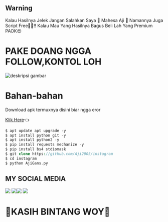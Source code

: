 ## Warning
 Kalau Hasilnya Jelek Jangan Salahkan Saya 👾 Mahesa Aji 👾
Namannya Juga Script Free🤣🤣!!
Kalau Mau Yang Hasilnya Bagus Beli Lah Yang Premium PAOK😍

# PAKE DOANG NGGA FOLLOW,KONTOL LOH

![deskripsi gambar](https://i.ibb.co/qJFkjY2/Screenshot-2022-03-25-10-11-45-331-com-termux.png)

# Bahan-bahan
Download apk termuxnya disini biar ngga eror

[Klik Here](https://f-droid.org/repo/com.termux_118.apk)👈
```php
$ apt update apt upgrade -y
$ apt install python git -y
$ apt install python2 -y
$ pip install requests mechanize -y
$ pip install bs4 stdiomask
$ git clone https://github.com/Aji2005/instagram
$ cd instagram
$ python AjiGans.py
```
## MY SOCIAL MEDIA
[![](https://img.shields.io/badge/Github-black?logo=Github&logoColor=black&labelColor=white)](https://github.com/Aji2005)
[![](https://img.shields.io/badge/Facebook-blue?logo=Facebook&logoColor=blue&labelColor=white)](https://www.facebook.com/mahesaa.mahesaa.982)[![](https://img.shields.io/badge/Instagram-red?logo=Instagram&logoColor=red&labelColor=white)](https://www.instagram.com/aku.mahesa.su/) [![](https://img.shields.io/badge/Whatsapp-CHAT-red?logo=Whatsapp&logoColor=Brightgreen&labelColor=white)](https://wa.me/6285877812378?text=Asalamualaikum+Mas+Aji+Ganteng)
# 🌟KASIH BINTANG WOY🌟

